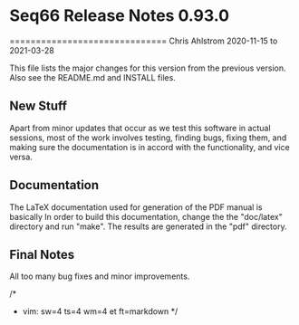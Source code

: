 # Seq66 Release Notes 0.93.0
==============================
Chris Ahlstrom
2020-11-15 to 2021-03-28

This file lists the major changes for this version from the previous version.
Also see the README.md and INSTALL files.

## New Stuff

Apart from minor updates that occur as we test this software in actual
sessions, most of the work involves testing, finding bugs, fixing them, and
making sure the documentation is in accord with the functionality, and vice
versa.

## Documentation

The LaTeX documentation used for generation of the PDF manual is basically
In order to build this documentation, change the the "doc/latex" directory and
run "make".  The results are generated in the "pdf" directory.

## Final Notes

All too many bug fixes and minor improvements.

/*
 * vim: sw=4 ts=4 wm=4 et ft=markdown
 */
